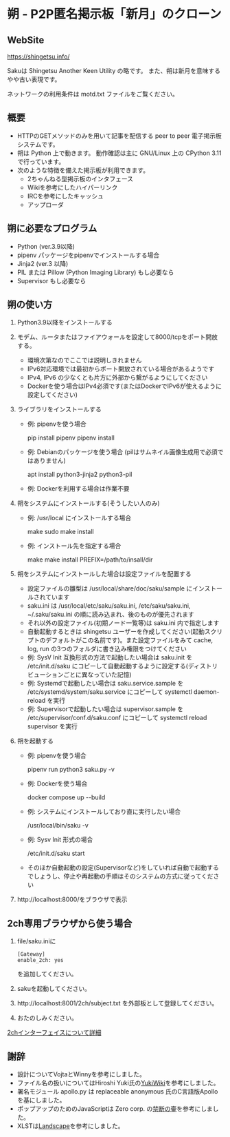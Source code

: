 朔 - P2P匿名掲示板「新月」のクローン
====================================

WebSite
-------
  https://shingetsu.info/

Sakuは Shingetsu Another Keen Utility の略です。
また、朔は新月を意味するやや古い表現です。

ネットワークの利用条件は motd.txt ファイルをご覧ください。

概要
----
* HTTPのGETメソッドのみを用いて記事を配信する
  peer to peer 電子掲示板システムです。
* 朔は Python 上で動きます。
  動作確認は主に GNU/Linux 上の CPython 3.11 で行っています。
* 次のような特徴を備えた掲示板が利用できます。
    * 2ちゃんねる型掲示板のインタフェース
    * Wikiを参考にしたハイパーリンク
    * IRCを参考にしたキャッシュ
    * アップローダ

朔に必要なプログラム
--------------------
* Python (ver.3.9以降)
* pipenv パッケージをpipenvでインストールする場合
* Jinja2 (ver.3 以降)
* PIL または Pillow (Python Imaging Library) もし必要なら
* Supervisor もし必要なら

朔の使い方
----------
1. Python3.9以降をインストールする
2. モデム、ルータまたはファイアウォールを設定して8000/tcpをポート開放する。
   * 環境次第なのでここでは説明しきれません
   * IPv6対応環境では最初からポート開放されている場合があるようです
   * IPv4, IPv6 の少なくとも片方に外部から繋がるようにしてください
   * Dockerを使う場合はIPv4必須です(またはDockerでIPv6が使えるように設定してください)
3. ライブラリをインストールする
    * 例: pipenvを使う場合

        pip install pipenv
        pipenv install

    * 例: Debianのパッケージを使う場合 (pilはサムネイル画像生成用で必須ではありません)

        apt install python3-jinja2 python3-pil

    * 例: Dockerを利用する場合は作業不要
4. 朔をシステムにインストールする(そうしたい人のみ)
    * 例: /usr/local にインストールする場合

        make
        sudo make install

    * 例: インストール先を指定する場合

        make
        make install PREFIX=/path/to/insall/dir

5. 朔をシステムにインストールした場合は設定ファイルを配置する
    * 設定ファイルの雛型は /usr/local/share/doc/saku/sample にインストールされています
    * saku.ini は /usr/local/etc/saku/saku.ini, /etc/saku/saku.ini, ~/.saku/saku.ini の順に読み込まれ、後のものが優先されます
    * それ以外の設定ファイル(初期ノード一覧等)は saku.ini 内で指定します
    * 自動起動するときは shingetsu ユーザーを作成してください(起動スクリプトのデフォルトがこの名前です)。また設定ファイルをみて cache, log, run の3つのフォルダに書き込み権限をつけてください
    * 例: SysV Init 互換形式の方法で起動したい場合は saku.init を /etc/init.d/saku にコピーして自動起動するように設定する(ディストリビューションごとに異なっていた記憶)
    * 例: Systemdで起動したい場合は saku.service.sample を /etc/systemd/system/saku.service にコピーして systemctl daemon-reload を実行
    * 例: Supervisorで起動したい場合は supervisor.sample を /etc/supervisor/conf.d/saku.conf にコピーして systemctl reload supervisor を実行
6. 朔を起動する
    * 例: pipenvを使う場合

        pipenv run python3 saku.py -v

    * 例: Dockerを使う場合

        docker compose up --build

    * 例: システムにインストールしており直に実行したい場合

        /usr/local/bin/saku -v

    * 例: Sysv Init 形式の場合

        /etc/init.d/saku start

    * そのほか自動起動の設定(Supervisorなど)をしていれば自動で起動するでしょうし、停止や再起動の手順はそのシステムの方式に従ってください
7. http://localhost:8000/をブラウザで表示

2ch専用ブラウザから使う場合
---------------------------
1. file/saku.iniに

       [Gateway]
       enable_2ch: yes

   を追加してください。
2. sakuを起動してください。
3. http://localhost:8001/2ch/subject.txt を外部板として登録してください。
4. おたのしみください。

[2chインターフェイスについて詳細](./2ch-interface.README.md)

謝辞
----
* 設計についてVojtaとWinnyを参考にしました。
* ファイル名の扱いについてはHiroshi Yuki氏の[YukiWiki](https://www.hyuki.com/yukiwiki/)を参考にしました。
* 署名モジュール apollo.py は replaceable anonymous 氏のC言語版Apolloを基にしました。
* ポップアップのためのJavaScriptは  Zero corp. の[禁断の壷](http://tubo.80.kg/)を参考にしました。
* XLSTは[Landscape](https://sonic64.com/2005-03-16.html)を参考にしました。
